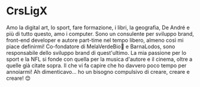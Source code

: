 <h1> CrsLigX  </h1>

Amo la digital art, lo sport, fare formazione, i libri, la geografia, De André e più di tutto questo, amo i computer. Sono un consulente per sviluppo brand, front-end developer e autore part-time nel tempo libero, almeno così mi piace definirmi! Co-fondatore di MelaVerdeBio🍏 e BarnaLodos, sono responsabile dello sviluppo brand di quest'ultimo. La mia passione per lo sport e la NFL si fonde con quella per la musica d'autore e il cinema, oltre a quelle già citate sopra. Il che vi fa capire che ho davvero poco tempo per annoiarmi! Ah dimenticavo... ho un bisogno compulsivo di creare, creare e creare! 😊

